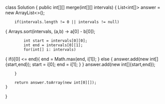 class Solution {
    public int[][] merge(int[][] intervals) 
{
        List<int[]> answer = new ArrayList<>();
        
        if(intervals.length != 0 || intervals != null)
{
            Arrays.sort(intervals, (a,b) -> a[0] - b[0]);
            
            int start = intervals[0][0];
            int end = intervals[0][1];
            for(int[] i: intervals)
{
                if(i[0] <= end){
                    end = Math.max(end, i[1]);
                } 
else
 {
                    answer.add(new int[]{start,end});
                    start = i[0];
                    end = i[1];
                }
            }
            answer.add(new int[]{start,end}); 
            
        }
        
        return answer.toArray(new int[0][]); 
    }
}
